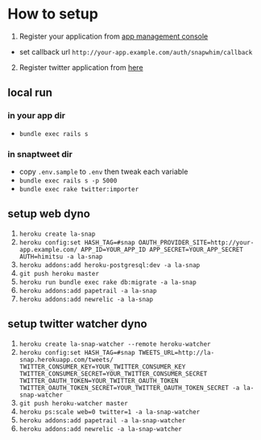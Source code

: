 # How to setup

1. Register your application from [app management console](http://your-app.example.com/oauth/applications/)
  - set callback url `http://your-app.example.com/auth/snapwhim/callback`
2. Register twitter application from [here](https://dev.twitter.com/apps/new)

## local run
### in your app dir
- `bundle exec rails s`

### in snaptweet dir
- copy `.env.sample` to `.env` then tweak each variable
- `bundle exec rails s -p 5000`
- `bundle exec rake twitter:importer`

## setup web dyno
1. `heroku create la-snap`
2. `heroku config:set HASH_TAG=#snap OAUTH_PROVIDER_SITE=http://your-app.example.com/ APP_ID=YOUR_APP_ID APP_SECRET=YOUR_APP_SECRET AUTH=himitsu -a la-snap`
3. `heroku addons:add heroku-postgresql:dev -a la-snap`
4. `git push heroku master`
5. `heroku run bundle exec rake db:migrate -a la-snap`
6. `heroku addons:add papetrail -a la-snap`
7. `heroku addons:add newrelic -a la-snap`

## setup twitter watcher dyno
1. `heroku create la-snap-watcher --remote heroku-watcher`
2. `heroku config:set HASH_TAG=#snap TWEETS_URL=http://la-snap.herokuapp.com/tweets/ TWITTER_CONSUMER_KEY=YOUR_TWITTER_CONSUMER_KEY TWITTER_CONSUMER_SECRET=YOUR_TWITTER_CONSUMER_SECRET TWITTER_OAUTH_TOKEN=YOUR_TWITTER_OAUTH_TOKEN TWITTER_OAUTH_TOKEN_SECRET=YOUR_TWITTER_OAUTH_TOKEN_SECRET -a la-snap-watcher`
3. `git push heroku-watcher master`
4. `heroku ps:scale web=0 twitter=1 -a la-snap-watcher`
5. `heroku addons:add papetrail -a la-snap-watcher`
6. `heroku addons:add newrelic -a la-snap-watcher`